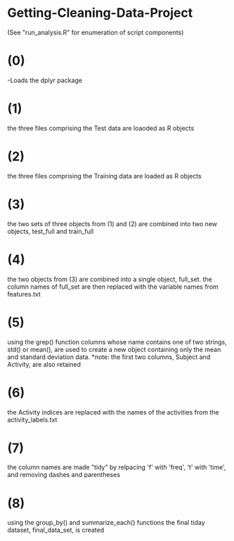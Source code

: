 # Getting-Cleaning-Data-Project

(See "run_analysis.R" for enumeration of script components)

# (0) #
-Loads the dplyr package

# (1) #
the three files comprising the Test data are loaoded as R objects

# (2) #
the three files comprising the Training data are loaded as R objects

# (3) #
the two sets of three objects from (1) and (2) are combined into two 
new objects, test_full and train_full

# (4) # 
the two objects from (3) are combined into a single object, full_set.
the column names of full_set are then replaced with the variable names
from features.txt

# (5) #
using the grep() function columns whose name contains one of two strings,
std() or mean(), are used to create a new object containing only the mean 
and standard deviation data.  *note: the first two columns, Subject and 
Activity, are also retained

# (6) #
the Activity indices are replaced with the names of the activities from
the activity_labels.txt

# (7) #
the column names are made "tidy" by relpacing 'f' with 'freq', 't' with 'time', and removing dashes and parentheses 

# (8) # 
using the group_by() and summarize_each() functions the final tiday dataset,
final_data_set, is created
